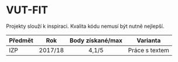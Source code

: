 # VUT-FIT

Projekty slouží k inspiraci. Kvalita kódu nemusí být nutně nejlepší. 


|Předmět|Rok      |Body získané/max|Varianta                                        |
|--     |:--:     |:--:	   |--                                              
|IZP 	|2017/18  |4,1/5   |Práce s textem  
